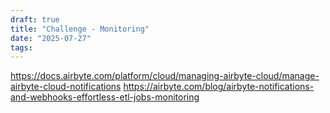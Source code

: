 ```yaml
---
draft: true
title: "Challenge - Monitoring"
date: "2025-07-27"
tags: 
---
```

https://docs.airbyte.com/platform/cloud/managing-airbyte-cloud/manage-airbyte-cloud-notifications
https://airbyte.com/blog/airbyte-notifications-and-webhooks-effortless-etl-jobs-monitoring